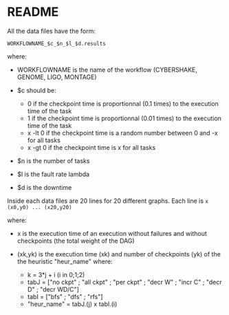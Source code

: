 README
=======

All the data files have the form:

`WORKFLOWNAME_$c_$n_$l_$d.results`

where:

* WORKFLOWNAME is the name of the workflow (CYBERSHAKE, GENOME, LIGO, MONTAGE)

* $c should be: 
	- 0 if the checkpoint time is proportionnal (0.1 times) to the execution time of the task
	- 1 if the checkpoint time is proportionnal (0.01 times) to the execution time of the task
	- x -lt 0 if the checkpoint time is a random number between 0 and -x for all tasks
	- x -gt 0 if the checkpoint time is x for all tasks

* $n is the number of tasks

* $l is the fault rate lambda

* $d is the downtime

Inside each data files are 20 lines for 20 different graphs.
Each line is 
	`x (x0,y0) ... (x20,y20)`

where:
* x is the execution time of an execution without failures and without checkpoints (the total weight of the DAG)

* (xk,yk) is the execution time (xk) and number of checkpoints (yk) of the the heuristic "heur_name" where:
	- k = 3*j + i (i in 0;1;2)
	- tabJ = ["no ckpt" ; "all ckpt" ; "per ckpt" ; "decr W" ; "incr C" ; "decr D" ; "decr WD/C"]
	- tabI = ["bfs" ; "dfs" ; "rfs"]
	- "heur_name" = tabJ.(j) x tabI.(i)

